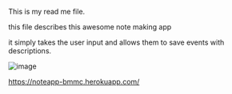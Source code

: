 This is my read me file.

this file describes this awesome note making app

it simply takes the user input and allows them to save events with descriptions.

![image](https://user-images.githubusercontent.com/76825079/115350228-db2e5800-a182-11eb-8dfb-cfba24ffebf3.png)

https://noteapp-bmmc.herokuapp.com/
